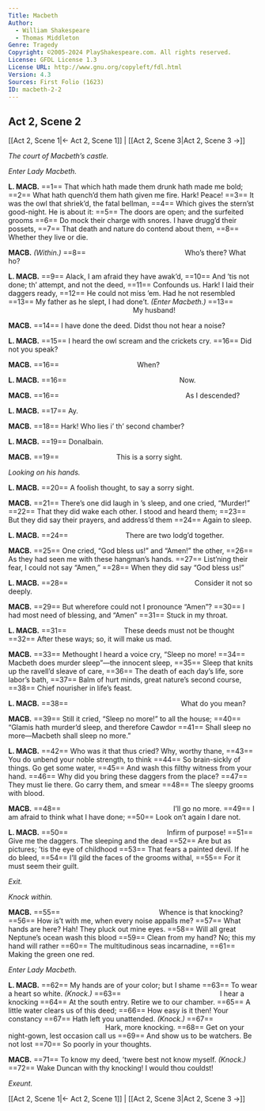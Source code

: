 ```yaml
---
Title: Macbeth
Author: 
  - William Shakespeare
  - Thomas Middleton
Genre: Tragedy
Copyright: ©2005-2024 PlayShakespeare.com. All rights reserved.
License: GFDL License 1.3
License URL: http://www.gnu.org/copyleft/fdl.html
Version: 4.3
Sources: First Folio (1623)
ID: macbeth-2-2
---
```


## Act 2, Scene 2
[[Act 2, Scene 1|← Act 2, Scene 1]] | [[Act 2, Scene 3|Act 2, Scene 3 →]]

*The court of Macbeth’s castle.*

*Enter Lady Macbeth.*

**L. MACB.**
==1== That which hath made them drunk hath made me bold;
==2== What hath quench’d them hath given me fire. Hark! Peace!
==3== It was the owl that shriek’d, the fatal bellman,
==4== Which gives the stern’st good-night. He is about it:
==5== The doors are open; and the surfeited grooms
==6== Do mock their charge with snores. I have drugg’d their possets,
==7== That death and nature do contend about them,
==8== Whether they live or die.

**MACB.**
*(Within.)*
==8==               Who’s there? What ho?

**L. MACB.**
==9== Alack, I am afraid they have awak’d,
==10== And ’tis not done; th’ attempt, and not the deed,
==11== Confounds us. Hark! I laid their daggers ready,
==12== He could not miss ’em. Had he not resembled
==13== My father as he slept, I had done’t.
*(Enter Macbeth.)*
==13==                   My husband!

**MACB.**
==14== I have done the deed. Didst thou not hear a noise?

**L. MACB.**
==15== I heard the owl scream and the crickets cry.
==16== Did not you speak?

**MACB.**
==16==            When?

**L. MACB.**
==16==                 Now.

**MACB.**
==16==                   As I descended?

**L. MACB.**
==17== Ay.

**MACB.**
==18== Hark! Who lies i’ th’ second chamber?

**L. MACB.**
==19== Donalbain.

**MACB.**
==19==         This is a sorry sight.

*Looking on his hands.*

**L. MACB.**
==20== A foolish thought, to say a sorry sight.

**MACB.**
==21== There’s one did laugh in ’s sleep, and one cried, “Murder!”
==22== That they did wake each other. I stood and heard them;
==23== But they did say their prayers, and address’d them
==24== Again to sleep.

**L. MACB.**
==24==         There are two lodg’d together.

**MACB.**
==25== One cried, “God bless us!” and “Amen!” the other,
==26== As they had seen me with these hangman’s hands.
==27== List’ning their fear, I could not say “Amen,”
==28== When they did say “God bless us!”

**L. MACB.**
==28==                   Consider it not so deeply.

**MACB.**
==29== But wherefore could not I pronounce “Amen”?
==30== I had most need of blessing, and “Amen”
==31== Stuck in my throat.

**L. MACB.**
==31==         These deeds must not be thought
==32== After these ways; so, it will make us mad.

**MACB.**
==33== Methought I heard a voice cry, “Sleep no more!
==34== Macbeth does murder sleep”—the innocent sleep,
==35== Sleep that knits up the ravell’d sleave of care,
==36== The death of each day’s life, sore labor’s bath,
==37== Balm of hurt minds, great nature’s second course,
==38== Chief nourisher in life’s feast.

**L. MACB.**
==38==                 What do you mean?

**MACB.**
==39== Still it cried, “Sleep no more!” to all the house;
==40== “Glamis hath murder’d sleep, and therefore Cawdor
==41== Shall sleep no more—Macbeth shall sleep no more.”

**L. MACB.**
==42== Who was it that thus cried? Why, worthy thane,
==43== You do unbend your noble strength, to think
==44== So brain-sickly of things. Go get some water,
==45== And wash this filthy witness from your hand.
==46== Why did you bring these daggers from the place?
==47== They must lie there. Go carry them, and smear
==48== The sleepy grooms with blood.

**MACB.**
==48==                 I’ll go no more.
==49== I am afraid to think what I have done;
==50== Look on’t again I dare not.

**L. MACB.**
==50==               Infirm of purpose!
==51== Give me the daggers. The sleeping and the dead
==52== Are but as pictures; ’tis the eye of childhood
==53== That fears a painted devil. If he do bleed,
==54== I’ll gild the faces of the grooms withal,
==55== For it must seem their guilt.

*Exit.*

*Knock within.*

**MACB.**
==55==               Whence is that knocking?
==56== How is’t with me, when every noise appalls me?
==57== What hands are here? Hah! They pluck out mine eyes.
==58== Will all great Neptune’s ocean wash this blood
==59== Clean from my hand? No; this my hand will rather
==60== The multitudinous seas incarnadine,
==61== Making the green one red.

*Enter Lady Macbeth.*

**L. MACB.**
==62== My hands are of your color; but I shame
==63== To wear a heart so white.
*(Knock.)*
==63==               I hear a knocking
==64== At the south entry. Retire we to our chamber.
==65== A little water clears us of this deed;
==66== How easy is it then! Your constancy
==67== Hath left you unattended.
*(Knock.)*
==67==               Hark, more knocking.
==68== Get on your night-gown, lest occasion call us
==69== And show us to be watchers. Be not lost
==70== So poorly in your thoughts.

**MACB.**
==71== To know my deed, ’twere best not know myself.
*(Knock.)*
==72== Wake Duncan with thy knocking! I would thou couldst!

*Exeunt.*

[[Act 2, Scene 1|← Act 2, Scene 1]] | [[Act 2, Scene 3|Act 2, Scene 3 →]]